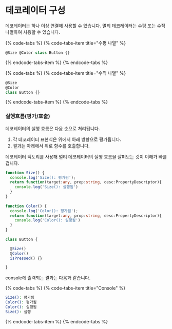 # 데코레이터 구성

데코레이터는 하나 이상 연결해 사용할 수 있습니다. 멀티 데코레이터는 수평 또는 수직 나열하여 사용할 수 있습니다.

{% code-tabs %}
{% code-tabs-item title="수평 나열" %}
```typescript
@Size @Color class Button {}
```
{% endcode-tabs-item %}
{% endcode-tabs %}

{% code-tabs %}
{% code-tabs-item title="수직 나열" %}
```typescript
@Size
@Color
class Button {}
```
{% endcode-tabs-item %}
{% endcode-tabs %}

### 실행흐름\(평가/호출\)

데코레이터의 실행 흐름은 다음 순으로 처리됩니다.

1. 각 데코레이터 표현식은 위에서 아래 방향으로 평가됩니다.
2. 결과는 아래에서 위로 함수를 호출합니다.



데코레이터 팩토리를 사용해 멀티 데코레이터의 실행 흐름을 살펴보는 것이 이해가 빠를 겁니다.

```typescript
function Size() {
  console.log('Size(): 평가됨');
  return function(target:any, prop:string, desc:PropertyDescriptor){
    console.log('Size(): 실행됨')
  }
}
​
function Color() {
  console.log('Color(): 평가됨');
  return function(target:any, prop:string, desc:PropertyDescriptor){
    console.log('Color(): 실행됨')
  }
}
​
class Button {

  @Size()
  @Color()
  isPressed() {}

}
```

console에 출력되는 결과는 다음과 같습니다.

{% code-tabs %}
{% code-tabs-item title="Console" %}
```bash
Size(): 평가됨
Color(): 평가됨
Color(): 실행됨
Size(): 실행
```
{% endcode-tabs-item %}
{% endcode-tabs %}

